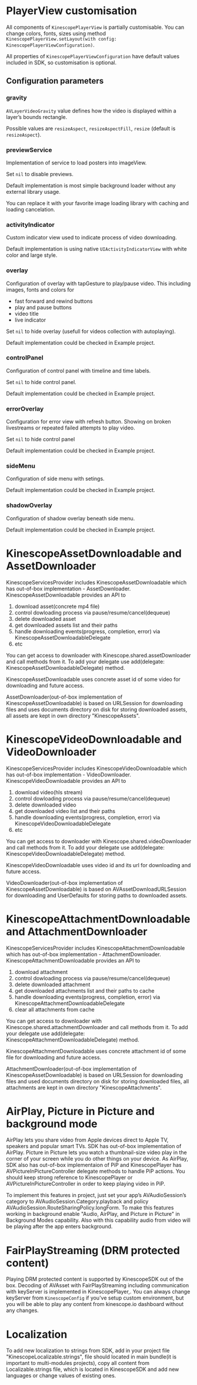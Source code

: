 # PlayerView customisation

All components of `KinescopePlayerView` is partially customisable. You can change colors, fonts, sizes using method `KinescopePlayerView.setLayout(with config: KinescopePlayerViewConfiguration)`. 

All properties of `KinescopePlayerViewConfiguration` have default values included in SDK, so customisation is optional.

## Configuration parameters

### gravity

`AVLayerVideoGravity` value defines how the video is displayed within a layer’s bounds rectangle. 

Possible values are `resizeAspect`, `resizeAspectFill`, `resize` (default is `resizeAspect`).

### previewService

Implementation of service to load posters into imageView. 

Set `nil` to disable previews.

Default implementation is most simple background loader without any external library usage. 

You can replace it with your favorite image loading library with caching and loading cancelation.

### activityIndicator

Custom indicator view used to indicate process of video downloading.

Default implementation is using native `UIActivityIndicatorView` with white color and large style.

### overlay

Configuration of overlay with tapGesture to play/pause video.
This including images, fonts and colors for 
- fast forward and rewind buttons
- play and pause buttons
- video title
- live indicator

Set `nil` to hide overlay (usefull for videos collection with autoplaying).

Default implementation could be checked in Example project.

### controlPanel
Configuration of control panel with timeline and time labels.

Set `nil` to hide control panel.

Default implementation could be checked in Example project.

### errorOverlay
Configuration for error view with refresh button. Showing on broken livestreams or repeated failed attempts to play video.

Set `nil` to hide control panel

Default implementation could be checked in Example project.

### sideMenu

Configuration of side menu with setings.

Default implementation could be checked in Example project.

### shadowOverlay

Configuration of shadow overlay beneath side menu.

Default implementation could be checked in Example project.

# KinescopeAssetDownloadable and AssetDownloader

KinescopeServicesProvider includes KinescopeAssetDownloadable which has out-of-box implementation - AssetDownloader. 
KinescopeAssetDownloadable provides an API to
1) download asset(concrete mp4 file)
2) control dowloading process via pause/resume/cancel(dequeue)
3) delete downloaded asset
4) get downloaded assets list and their paths
5) handle downloading events(progress, completion, error) via KinescopeAssetDownloadableDelegate
6) etc

You can get access to downloader with Kinescope.shared.assetDownloader and call methods from it.
To add your delegate use add(delegate: KinescopeAssetDownloadableDelegate) method.

KinescopeAssetDownloadable uses concrete asset id of some video for downloading and future access.  

AssetDownloader(out-of-box implementation of KinescopeAssetDownloadable) is based on URLSession for downloading files and uses documents directory on disk  for storing downloaded assets, all assets are kept in own directory "KinescopeAssets".

# KinescopeVideoDownloadable and VideoDownloader

KinescopeServicesProvider includes KinescopeVideoDownloadable which has out-of-box implementation - VideoDownloader. 
KinescopeVideoDownloadable provides an API to
1) download video(hls stream)
2) control dowloading process via pause/resume/cancel(dequeue)
3) delete downloaded video
4) get downloaded video list and their paths
5) handle downloading events(progress, completion, error) via KinescopeVideoDownloadableDelegate
6) etc

You can get access to downloader with Kinescope.shared.videoDownloader and call methods from it.
To add your delegate use add(delegate: KinescopeVideoDownloadableDelegate) method.

KinescopeVideoDownloadable uses video id and its url for downloading and future access.  

VideoDownloader(out-of-box implementation of KinescopeAssetDownloadable) is based on AVAssetDownloadURLSession for downloading and UserDefaults for storing paths to downloaded assets. 

# KinescopeAttachmentDownloadable and AttachmentDownloader

KinescopeServicesProvider includes KinescopeAttachmentDownloadable which has out-of-box implementation - AttachmentDownloader. 
KinescopeAttachmentDownloadable provides an API to
1) download attachment
2) control dowloading process via pause/resume/cancel(dequeue)
3) delete downloaded attachment
4) get downloaded attachments list and their paths to cache
5) handle downloading events(progress, completion, error) via KinescopeAttachmentDownloadableDelegate
6) clear all attachments from cache

You can get access to downloader with Kinescope.shared.attachmentDownloader and call methods from it.
To add your delegate use add(delegate: KinescopeAttachmentDownloadableDelegate) method.

KinescopeAttachmentDownloadable uses concrete attachment id of some file for downloading and future access.  

AttachmentDownloader(out-of-box implementation of KinescopeAssetDownloadable) is based on URLSession for downloading files and used documents directory on disk  for storing downloaded files, all attachments are kept in own directory "KinescopeAttachments".

# AirPlay, Picture in Picture and background mode

AirPlay lets you share video from Apple devices direct to Apple TV, speakers and popular smart TVs. SDK has out-of-box implementation of AirPlay. Picture in Picture lets you watch a thumbnail-size video play in the corner of your screen while you do other things on your device. As AirPlay, SDK also has out-of-box implementaion of PiP and KinescopePlayer has AVPictureInPictureController delegate methods to handle PiP actions. You should keep strong reference to KinescopePlayer or AVPictureInPictureController in order to keep playing video in PiP.

 To implement this features in project, just set your app’s AVAudioSession’s category to AVAudioSession.Category.playback and policy AVAudioSession.RouteSharingPolicy.longForm.
 To make this features working in background enable "Audio, AirPlay, and Picture in Picture" in Background Modes capability. Also with this capability audio from video will be playing after the app enters background. 


# FairPlayStreaming (DRM protected content)

Playing DRM protected content is supported by KinescopeSDK out of the box. Decoding of AVAsset with FairPlayStreaming  including communication with keyServer is implemented in KinescopePlayer,. You can always change keyServer from `KinescopeConfig` if you've setup custom environment, but you will be able to play any content from kinescope.io dashboard without any changes.

# Localization

To add new localization to strings from SDK, add in your project file "KinescopeLocalizable.strings", file should located in main bundle(it is important to multi-modules projects), copy all content from Localizable.strings file, which is located in KinescopeSDK and add new languages or change values of existing ones. 
